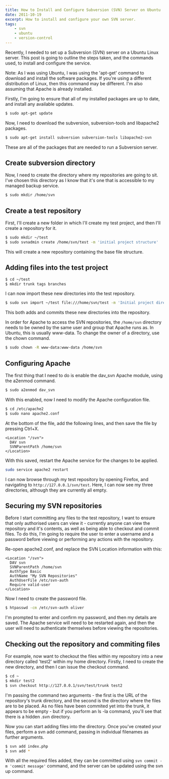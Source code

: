 ```yaml
---
title: How to Install and Configure Subversion (SVN) Server on Ubuntu
date: 2011-10-19
excerpt: How to install and configure your own SVN server.
tags:
    - svn
    - ubuntu
    - version-control
---
```


Recently, I needed to set up a Subversion (SVN) server on a Ubuntu Linux server.
This post is going to outline the steps taken, and the commands used, to install
and configure the service.

Note: As I was using Ubuntu, I was using the 'apt-get' command to download and
install the software packages. If you're using a different distribution of
Linux, then this command may be different. I'm also assuming that Apache is
already installed.

Firstly, I'm going to ensure that all of my installed packages are up to date,
and install any available updates.

```bash
$ sudo apt-get update
```

Now, I need to download the subversion, subversion-tools and libapache2
packages.

```bash
$ sudo apt-get install subversion subversion-tools libapache2-svn
```

These are all of the packages that are needed to run a Subversion server.

## Create subversion directory

Now, I need to create the directory where my repositories are going to sit. I've
chosen this directory as I know that it's one that is accessible to my managed
backup service.

```bash
$ sudo mkdir /home/svn
```

## Create a test repository

First, I'll create a new folder in which I'll create my test project, and then
I'll create a repository for it.

```bash
$ sudo mkdir ~/test
$ sudo svnadmin create /home/svn/test -m 'initial project structure'
```

This will create a new repository containing the base file structure.

## Adding files into the test project

```bash
$ cd ~/test 
$ mkdir trunk tags branches
```

I can now import these new directories into the test repository.

```bash
$ sudo svn import ~/test file:///home/svn/test -m 'Initial project directories'
```

This both adds and commits these new directories into the repository.

In order for Apache to access the SVN repositories, the `/home/svn` directory
needs to be owned by the same user and group that Apache runs as. In Ubuntu,
this is usually www-data. To change the owner of a directory, use the chown
command.

```bash
$ sudo chown -R www-data:www-data /home/svn
```

## Configuring Apache

The first thing that I need to do is enable the dav_svn Apache module, using the
a2enmod command.

```bash
$ sudo a2enmod dav_svn
```

With this enabled, now I need to modify the Apache configuration file.

```bash
$ cd /etc/apache2
$ sudo nano apache2.conf
```

At the bottom of the file, add the following lines, and then save the file by
pressing Ctrl+X.

```
<Location "/svn">
  DAV svn
  SVNParentPath /home/svn
</Location>
```

With this saved, restart the Apache service for the changes to be applied.

```bash
sudo service apache2 restart
```

I can now browse through my test repository by opening Firefox, and navigating
to `http://127.0.0.1/svn/test`. Here, I can now see my three directories,
although they are currently all empty.

## Securing my SVN repositories

Before I start committing any files to the test repository, I want to ensure
that only authorised users can view it - currently anyone can view the
repository and it's contents, as well as being able to checkout and commit
files. To do this, I'm going to require the user to enter a username and a
password before viewing or performing any actions with the repository.

Re-open apache2.conf, and replace the SVN Location information with this:

```
<Location "/svn">
  DAV svn
  SVNParentPath /home/svn
  AuthType Basic
  AuthName "My SVN Repositories"
  AuthUserFile /etc/svn-auth
  Require valid-user
</Location>
```

Now I need to create the password file.

```bash
$ htpasswd -cm /etc/svn-auth oliver
```

I'm prompted to enter and confirm my password, and then my details are saved.
The Apache service will need to be restarted again, and then the user will need
to authenticate themselves before viewing the repositories.

## Checking out the repository and commiting files

For example, now want to checkout the files within my repository into a new
directory called 'test2' within my home directory. Firstly, I need to create the
new directory, and then I can issue the checkout command.

```bash
$ cd ~
$ mkdir test2
$ svn checkout http://127.0.0.1/svn/test/trunk test2
```

I'm passing the command two arguments - the first is the URL of the repository's
trunk directory, and the second is the directory where the files are to be
placed. As no files have been commited yet into the trunk, it appears to be
empty - but if you perform an ls -la command, you'll see that there is a hidden
.svn directory.

Now you can start adding files into the directory. Once you've created your
files, perform a svn add command, passing in individual filenames as further
arguments.

```bash
$ svn add index.php
$ svn add *
```

With all the required files added, they can be committed using
`svn commit -m 'commit message'` command, and the server can be updated using
the svn up command.
